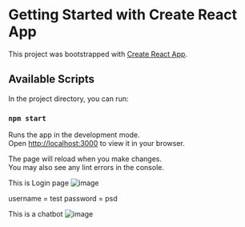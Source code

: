 # Getting Started with Create React App

This project was bootstrapped with [Create React App](https://github.com/facebook/create-react-app).

## Available Scripts

In the project directory, you can run:

### `npm start`

Runs the app in the development mode.\
Open [http://localhost:3000](http://localhost:3000) to view it in your browser.

The page will reload when you make changes.\
You may also see any lint errors in the console.



This is Login page
![image](https://github.com/user-attachments/assets/9c456cba-a1c6-4d31-80a4-87ae6f7fee9b)

username = test
password = psd

This is a chatbot
![image](https://github.com/user-attachments/assets/86f59684-bc73-4301-8ea6-30abb7bfbb6b)

